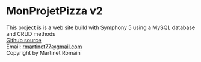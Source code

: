 # MonProjetPizza v2
This project is is a web site build with Symphony 5 using a MySQL database and CRUD methods <br>
[Github source](https://github.com/Romain86/MonProjetPizza_v2) <br>
Email: rmartinet77@gmail.com <br>
Copyright by Martinet Romain
